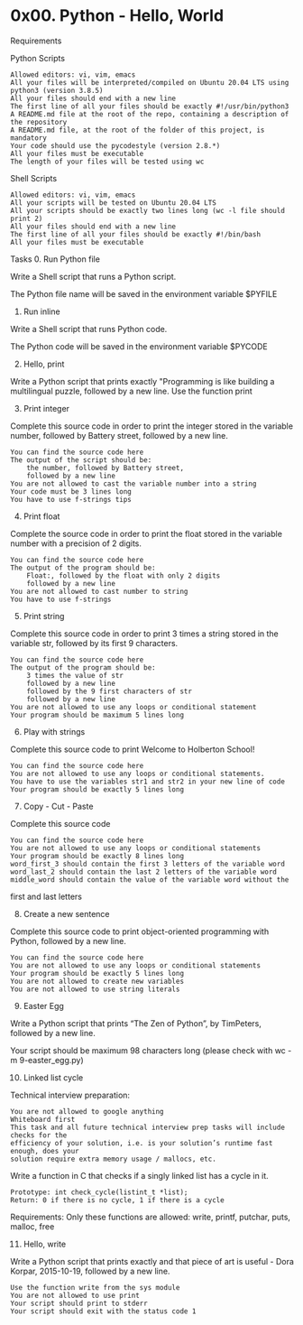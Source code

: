 0x00. Python - Hello, World
===========================

Requirements

Python Scripts

    Allowed editors: vi, vim, emacs
    All your files will be interpreted/compiled on Ubuntu 20.04 LTS using python3 (version 3.8.5)
    All your files should end with a new line
    The first line of all your files should be exactly #!/usr/bin/python3
    A README.md file at the root of the repo, containing a description of the repository
    A README.md file, at the root of the folder of this project, is mandatory
    Your code should use the pycodestyle (version 2.8.*)
    All your files must be executable
    The length of your files will be tested using wc

Shell Scripts

    Allowed editors: vi, vim, emacs
    All your scripts will be tested on Ubuntu 20.04 LTS
    All your scripts should be exactly two lines long (wc -l file should print 2)
    All your files should end with a new line
    The first line of all your files should be exactly #!/bin/bash
    All your files must be executable

Tasks
0. Run Python file

Write a Shell script that runs a Python script.

The Python file name will be saved in the environment variable $PYFILE



1. Run inline

Write a Shell script that runs Python code.

The Python code will be saved in the environment variable $PYCODE



2. Hello, print

Write a Python script that prints exactly "Programming is like building 
a multilingual puzzle, followed by a new line.
Use the function print



3. Print integer

Complete this source code in order to print the integer stored in the variable 
number, followed by Battery street, followed by a new line.

    You can find the source code here
    The output of the script should be:
        the number, followed by Battery street,
        followed by a new line
    You are not allowed to cast the variable number into a string
    Your code must be 3 lines long
    You have to use f-strings tips



4. Print float

Complete the source code in order to print the float stored in the variable 
number with a precision of 2 digits.

    You can find the source code here
    The output of the program should be:
        Float:, followed by the float with only 2 digits
        followed by a new line
    You are not allowed to cast number to string
    You have to use f-strings


5. Print string

Complete this source code in order to print 3 times a string stored in the 
variable str, followed by its first 9 characters.

    You can find the source code here
    The output of the program should be:
        3 times the value of str
        followed by a new line
        followed by the 9 first characters of str
        followed by a new line
    You are not allowed to use any loops or conditional statement
    Your program should be maximum 5 lines long



6. Play with strings

Complete this source code to print Welcome to Holberton School!

    You can find the source code here
    You are not allowed to use any loops or conditional statements.
    You have to use the variables str1 and str2 in your new line of code
    Your program should be exactly 5 lines long



7. Copy - Cut - Paste

Complete this source code

    You can find the source code here
    You are not allowed to use any loops or conditional statements
    Your program should be exactly 8 lines long
    word_first_3 should contain the first 3 letters of the variable word
    word_last_2 should contain the last 2 letters of the variable word
    middle_word should contain the value of the variable word without the 
first and last letters



8. Create a new sentence

Complete this source code to print object-oriented programming with Python, 
followed by a new line.

    You can find the source code here
    You are not allowed to use any loops or conditional statements
    Your program should be exactly 5 lines long
    You are not allowed to create new variables
    You are not allowed to use string literals



9. Easter Egg

Write a Python script that prints “The Zen of Python”, by TimPeters, 
followed by a new line.

Your script should be maximum 98 characters long (please check with wc -m 9-easter_egg.py)



10. Linked list cycle

Technical interview preparation:

    You are not allowed to google anything
    Whiteboard first
    This task and all future technical interview prep tasks will include checks for the 
    efficiency of your solution, i.e. is your solution’s runtime fast enough, does your 
    solution require extra memory usage / mallocs, etc.

Write a function in C that checks if a singly linked list has a cycle in it.

    Prototype: int check_cycle(listint_t *list);
    Return: 0 if there is no cycle, 1 if there is a cycle

Requirements:
    Only these functions are allowed: write, printf, putchar, puts, malloc, free



11. Hello, write

Write a Python script that prints exactly and that piece of art is useful - Dora Korpar, 
2015-10-19, followed by a new line.

    Use the function write from the sys module
    You are not allowed to use print
    Your script should print to stderr
    Your script should exit with the status code 1

